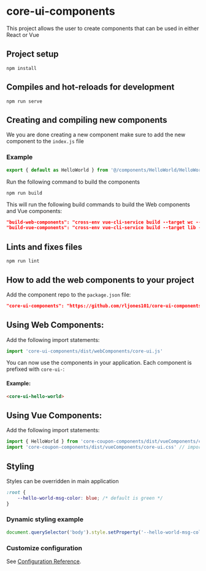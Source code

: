 # core-ui-components
This project allows the user to create components that can be used in either React or Vue

## Project setup
```
npm install
```

## Compiles and hot-reloads for development
```
npm run serve
```

## Creating and compiling new components

We you are done creating a new component make sure to add the new component to the `index.js` file

### Example
```javascript
export { default as HelloWorld } from '@/components/HelloWorld/HelloWorld'
```

Run the following command to build the components
```
npm run build
```

This will run the following build commands to build the Web components and Vue components:
```json
"build-web-components": "cross-env vue-cli-service build --target wc --inline-vue --dest 'dist/webComponents' --name core-ui './src/components/*/*.vue'",
"build-vue-components": "cross-env vue-cli-service build --target lib --dest 'dist/vueComponents' --name core-ui './src/index.js'",
```


## Lints and fixes files
```
npm run lint
```

## How to add the web components to your project

Add the component repo to the `package.json` file:
```json
"core-ui-components": "https://github.com/rljones101/core-ui-components.git"
```
## Using Web Components:

Add the following import statements:
```javascript
import 'core-ui-components/dist/webComponents/core-ui.js'
```
You can now use the components in your application. Each component is prefixed with `core-ui-`:

#### Example:
```html
<core-ui-hello-world>
```

## Using Vue Components:

Add the following import statements:
```javascript
import { HelloWorld } from 'core-coupon-components/dist/vueComponents/core-ui.umd' // TIP: Only import the components that you need
import 'core-coupon-components/dist/vueComponents/core-ui.css' // imports the css styles
```

## Styling
Styles can be overridden in main application

```css
:root {
    --hello-world-msg-color: blue; /* default is green */
}
```

### Dynamic styling example
```javascript
document.querySelector('body').style.setProperty('--hello-world-msg-color', 'blue');
```

### Customize configuration
See [Configuration Reference](https://cli.vuejs.org/config/).
